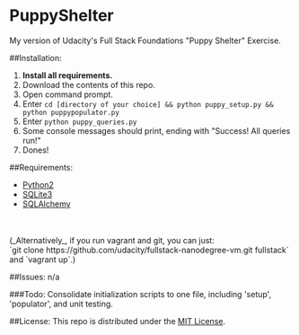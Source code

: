 # PuppyShelter
 My version of Udacity's Full Stack Foundations "Puppy Shelter" Exercise.


 ##Installation:
   1. **Install all requirements.**
   2. Download the contents of this repo.
   3. Open command prompt.
   4. Enter `cd [directory of your choice] && python puppy_setup.py && python puppypopulator.py`
   5. Enter `python puppy_queries.py`
   6. Some console messages should print, ending with "Success!  All queries run!"
   7. Dones!

 ##Requirements:
   * <a href="https://www.python.org/downloads/">Python2</a>
   * <a href="https://sqlite.org">SQLite3</a>
   * <a href="http://www.sqlalchemy.org/"> SQLAlchemy</a>
 <br>
 <br>(_Alternatively_, if you run vagrant and git, you can just:<br>
 `git clone https://github.com/udacity/fullstack-nanodegree-vm.git fullstack`<br>
 and `vagrant up`.)

 ##Issues:
   n/a

 ###Todo:
   Consolidate initialization scripts to one file, including 'setup', 'populator', and unit testing.

 ##License:
  This repo is distributed under the <a href="http://opensource.org/licenses/MIT">MIT License</a>.
